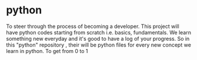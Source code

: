 # python
To steer through the process of becoming a developer.
This project will have python codes starting from scratch i.e. basics, fundamentals.
We learn something new everyday and it's good to have a log of your progress.
So in this "python" repository , their will be python files for every new concept we learn in python.
To get from 0 to 1
